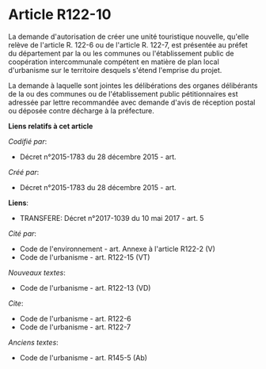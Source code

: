 # Article R122-10

La demande d'autorisation de créer une unité touristique nouvelle, qu'elle relève de l'article R. 122-6 ou de l'article R.
122-7, est présentée au préfet du département par la ou les communes ou l'établissement public de coopération intercommunale
compétent en matière de plan local d'urbanisme sur le territoire desquels s'étend l'emprise du projet.

La demande à laquelle sont jointes les délibérations des organes délibérants de la ou des communes ou de l'établissement
public pétitionnaires est adressée par lettre recommandée avec demande d'avis de réception postal ou déposée contre décharge
à la préfecture.

**Liens relatifs à cet article**

_Codifié par_:

  - Décret n°2015-1783 du 28 décembre 2015 - art.

_Créé par_:

  - Décret n°2015-1783 du 28 décembre 2015 - art.

**Liens**:

  - TRANSFERE: Décret n°2017-1039 du 10 mai 2017 - art. 5

_Cité par_:

  - Code de l'environnement - art. Annexe à l'article R122-2 (V)
  - Code de l'urbanisme - art. R122-15 (VT)

_Nouveaux textes_:

  - Code de l'urbanisme - art. R122-13 (VD)

_Cite_:

  - Code de l'urbanisme - art. R122-6
  - Code de l'urbanisme - art. R122-7

_Anciens textes_:

  - Code de l'urbanisme - art. R145-5 (Ab)
